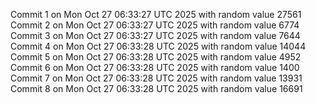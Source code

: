 Commit 1 on Mon Oct 27 06:33:27 UTC 2025 with random value 27561
Commit 2 on Mon Oct 27 06:33:27 UTC 2025 with random value 6774
Commit 3 on Mon Oct 27 06:33:27 UTC 2025 with random value 7644
Commit 4 on Mon Oct 27 06:33:28 UTC 2025 with random value 14044
Commit 5 on Mon Oct 27 06:33:28 UTC 2025 with random value 4952
Commit 6 on Mon Oct 27 06:33:28 UTC 2025 with random value 1400
Commit 7 on Mon Oct 27 06:33:28 UTC 2025 with random value 13931
Commit 8 on Mon Oct 27 06:33:28 UTC 2025 with random value 16691
